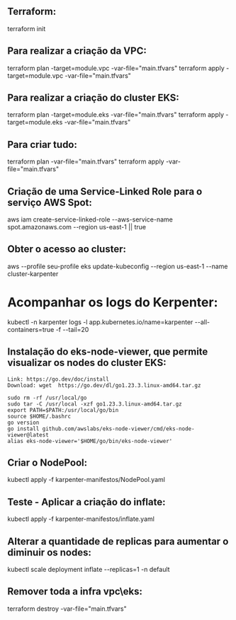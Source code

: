 ## Terraform:
terraform init

## Para realizar a criação da VPC:
terraform plan -target=module.vpc -var-file="main.tfvars"
terraform apply -target=module.vpc -var-file="main.tfvars"

## Para realizar a criação do cluster EKS:
terraform plan -target=module.eks -var-file="main.tfvars"
terraform apply -target=module.eks -var-file="main.tfvars"

## Para criar tudo:
terraform plan -var-file="main.tfvars"
terraform apply -var-file="main.tfvars"

## Criação de uma Service-Linked Role para o serviço AWS Spot:
aws iam create-service-linked-role --aws-service-name spot.amazonaws.com --region us-east-1 || true

## Obter o acesso ao cluster:
aws --profile seu-profile eks update-kubeconfig --region us-east-1 --name cluster-karpenter

# Acompanhar os logs do Kerpenter:
kubectl -n karpenter logs -l app.kubernetes.io/name=karpenter --all-containers=true -f --tail=20

## Instalação do eks-node-viewer, que permite visualizar os nodes do cluster EKS:
```
Link: https://go.dev/doc/install
Download: wget  https://go.dev/dl/go1.23.3.linux-amd64.tar.gz

sudo rm -rf /usr/local/go
sudo tar -C /usr/local -xzf go1.23.3.linux-amd64.tar.gz
export PATH=$PATH:/usr/local/go/bin
source $HOME/.bashrc
go version
go install github.com/awslabs/eks-node-viewer/cmd/eks-node-viewer@latest
alias eks-node-viewer='$HOME/go/bin/eks-node-viewer'
```

## Criar o NodePool:
kubectl apply -f karpenter-manifestos/NodePool.yaml

## Teste - Aplicar a criação do inflate:
kubectl apply -f karpenter-manifestos/inflate.yaml

## Alterar a quantidade de replicas para aumentar o diminuir os nodes:
kubectl scale deployment inflate --replicas=1 -n default

## Remover toda a infra vpc\eks:
terraform destroy -var-file="main.tfvars"
